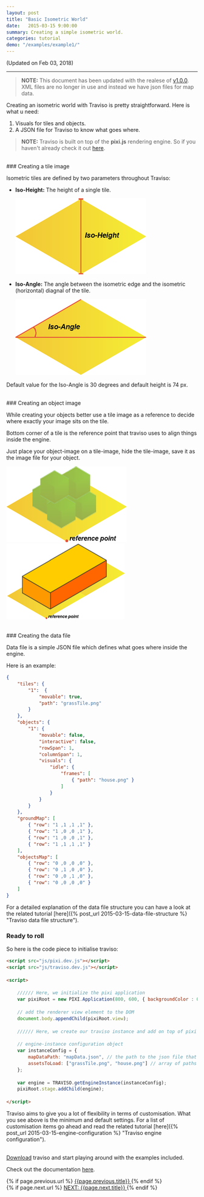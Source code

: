 ```yaml
---
layout: post
title: "Basic Isometric World"
date:   2015-03-15 9:00:00
summary: Creating a simple isometric world.
categories: tutorial
demo: "/examples/example1/"
---
```


(Updated on Feb 03, 2018)

___

> **NOTE:** This document has been updated with the realese of <a href="https://github.com/axaq/traviso.js/releases" target="_blank">v1.0.0</a>. XML files are no longer in use and instead we have json files for map data.

Creating an isometric world with Traviso is pretty straightforward. Here is what u need:

1. Visuals for tiles and objects.
2. A JSON file for Traviso to know what goes where.

> **NOTE:** Traviso is built on top of the **pixi.js** rendering engine. So if you haven't already check it out <a href="http://www.pixijs.com" target="_blank">here</a>.

<!--more-->

<br/>
### Creating a tile image

Isometric tiles are defined by two parameters throughout Traviso:

* **Iso-Height:** The height of a single tile.

    <img src="/blog/images/posts/IsoHeight.png">
    <br/>

* **Iso-Angle:** The angle between the isometric edge and the isometric (horizontal) diagnal of the tile.

    <img src="/blog/images/posts/IsoAngle.png">


Default value for the Iso-Angle is 30 degrees and default height is 74 px. 

<br/>
### Creating an object image

While creating your objects better use a tile image as a reference to decide where exactly your image sits on the tile.

Bottom corner of a tile is the reference point that traviso uses to align things inside the engine.

Just place your object-image on a tile-image, hide the tile-image, save it as the image file for your object.

<img src="/blog/images/posts/reference.png"><img src="/blog/images/posts/1x2object.png">

<br/>
### Creating the data file

Data file is a simple JSON file which defines what goes where inside the engine.

Here is an example:

```json
{
    "tiles": {
        "1":  {
            "movable": true,
            "path": "grassTile.png"
        }
    },
    "objects": {
        "1": {
            "movable": false,
            "interactive": false,
            "rowSpan": 1,
            "columnSpan": 1,
            "visuals": {
                "idle": {
                    "frames": [
                        { "path": "house.png" }
                    ] 
                }
            }
        }
    },
    "groundMap": [
        { "row": "1 ,1 ,1 ,1" },
        { "row": "1 ,0 ,0 ,1" },
        { "row": "1 ,0 ,0 ,1" },
        { "row": "1 ,1 ,1 ,1" }
    ],
    "objectsMap": [
        { "row": "0 ,0 ,0 ,0" },
        { "row": "0 ,1 ,0 ,0" },
        { "row": "0 ,0 ,1 ,0" },
        { "row": "0 ,0 ,0 ,0" }
    ]
}
```

For a detailed explanation of the data file structure you can have a look at the related tutorial [here]({% post_url 2015-03-15-data-file-structure %} "Traviso data file structure").
<br/>
### Ready to roll

So here is the code piece to initialise traviso:

```html
<script src="js/pixi.dev.js"></script>
<script src="js/traviso.dev.js"></script>

<script>

    ////// Here, we initialize the pixi application
    var pixiRoot = new PIXI.Application(800, 600, { backgroundColor : 0x6BACDE });

    // add the renderer view element to the DOM
    document.body.appendChild(pixiRoot.view);
    
    ////// Here, we create our traviso instance and add on top of pixi
    
    // engine-instance configuration object
    var instanceConfig = {
        mapDataPath: "mapData.json", // the path to the json file that defines map data, required
        assetsToLoad: ["grassTile.png", "house.png"] // array of paths to the assets that are desired to be loaded by traviso, no need to use if assets are already loaded to PIXI cache, default null
    };

    var engine = TRAVISO.getEngineInstance(instanceConfig);
    pixiRoot.stage.addChild(engine);

</script>
```

Traviso aims to give you a lot of flexibility in terms of customisation. What you see above is the minimum and default settings. For a list of customisation items go ahead and read the related tutorial [here]({% post_url 2015-03-15-engine-configuration %} "Traviso engine configuration").

<br/>
<a href="https://github.com/axaq/traviso.js" target="_blank">Download</a> traviso and start playing around with the examples included.

Check out the documentation <a href="/docs/" target="_blank">here</a>.

<div id="post-navigation" >
  <div class="previous">
    {% if page.previous.url %}
    <a href="{{page.previous.url}}" title="Previous post: {{page.next.title}}">
      <i class="fa fa-lg fa-arrow-circle-left"></i>
      {{page.previous.title}}
    </a>
    {% endif %}
  </div>
  <div class="next text-right">
    {% if page.next.url %}
    <a href="{{page.next.url}}" title="Next post: {{page.next.title}}">
    	NEXT: {{page.next.title}}
    	<i class="fa fa-lg fa-arrow-circle-right"></i>
    </a>
    {% endif %}
  </div>
</div>


